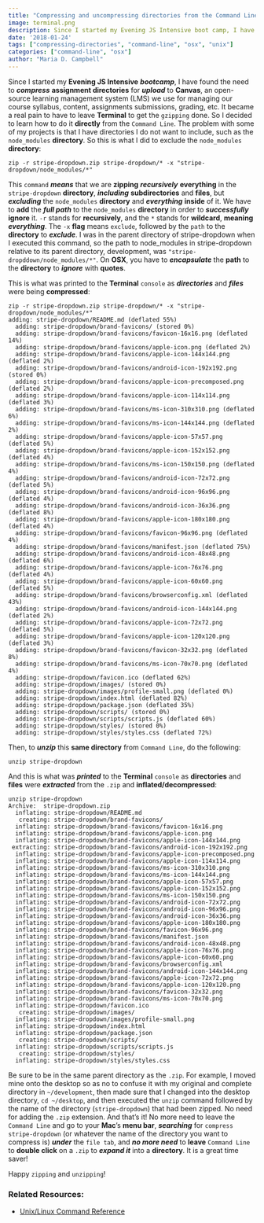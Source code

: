 ```yaml
---
title: "Compressing and uncompressing directories from the Command Line"
image: terminal.png
description: Since I started my Evening JS Intensive boot camp, I have found the need to compress assignment directories for upload to Canvas.
date: '2018-01-24'
tags: ["compressing-directories", "command-line", "osx", "unix"]
categories: ["command-line", "osx"]
author: "Maria D. Campbell"
---
```


Since I started my **Evening JS Intensive** ***bootcamp***, I have found the need to ***compress*** **assignment directories** for ***upload*** to **Canvas**, an open-source learning management system (LMS) we use for managing our course syllabus, content, assignments submissions, grading, etc. It became a real pain to have to leave **Terminal** to get the `gzipping` done. So I decided to learn how to do it **directly** from the `Command Line`. The problem with some of my projects is that I have directories I do not want to include, such as the `node_modules` **directory**. So this is what I did to exclude the `node_modules` **directory**:

```shell
zip -r stripe-dropdown.zip stripe-dropdown/* -x "stripe-dropdown/node_modules/*"
```

This `command` ***means*** that we are **zipping** ***recursively*** **everything** in the `stripe-dropdown` **directory**, ***including*** **subdirectories** and **files**, but ***excluding*** the `node_modules` **directory** and ***everything*** **inside** of it. We have to **add** the ***full path*** to the `node_modules` **directory** in order to ***successfully*** **ignore** it. `-r` stands for **recursively**, and the `*` stands for **wildcard**, **meaning** ***everything***. The `-x` **flag** means `exclude`, followed by the `path` to the **directory** to ***exclude***. I was in the parent directory of stripe-dropdown when I executed this command, so the path to node_modules in stripe-dropdown relative to its parent directory, development, was `"stripe-dropddown/node_modules/*"`. On **OSX**, you have to ***encapsulate*** the **path** to the **directory** to ***ignore*** with **quotes**.

This is what was printed to the **Terminal** `console` as ***directories*** and ***files*** were being **compressed**:

```shell
zip -r stripe-dropdown.zip stripe-dropdown/* -x "stripe-dropdown/node_modules/*"
adding: stripe-dropdown/README.md (deflated 55%)
  adding: stripe-dropdown/brand-favicons/ (stored 0%)
  adding: stripe-dropdown/brand-favicons/favicon-16x16.png (deflated 14%)
  adding: stripe-dropdown/brand-favicons/apple-icon.png (deflated 2%)
  adding: stripe-dropdown/brand-favicons/apple-icon-144x144.png (deflated 2%)
  adding: stripe-dropdown/brand-favicons/android-icon-192x192.png (stored 0%)
  adding: stripe-dropdown/brand-favicons/apple-icon-precomposed.png (deflated 2%)
  adding: stripe-dropdown/brand-favicons/apple-icon-114x114.png (deflated 3%)
  adding: stripe-dropdown/brand-favicons/ms-icon-310x310.png (deflated 6%)
  adding: stripe-dropdown/brand-favicons/ms-icon-144x144.png (deflated 2%)
  adding: stripe-dropdown/brand-favicons/apple-icon-57x57.png (deflated 5%)
  adding: stripe-dropdown/brand-favicons/apple-icon-152x152.png (deflated 4%)
  adding: stripe-dropdown/brand-favicons/ms-icon-150x150.png (deflated 4%)
  adding: stripe-dropdown/brand-favicons/android-icon-72x72.png (deflated 5%)
  adding: stripe-dropdown/brand-favicons/android-icon-96x96.png (deflated 4%)
  adding: stripe-dropdown/brand-favicons/android-icon-36x36.png (deflated 8%)
  adding: stripe-dropdown/brand-favicons/apple-icon-180x180.png (deflated 4%)
  adding: stripe-dropdown/brand-favicons/favicon-96x96.png (deflated 4%)
  adding: stripe-dropdown/brand-favicons/manifest.json (deflated 75%)
  adding: stripe-dropdown/brand-favicons/android-icon-48x48.png (deflated 6%)
  adding: stripe-dropdown/brand-favicons/apple-icon-76x76.png (deflated 4%)
  adding: stripe-dropdown/brand-favicons/apple-icon-60x60.png (deflated 5%)
  adding: stripe-dropdown/brand-favicons/browserconfig.xml (deflated 43%)
  adding: stripe-dropdown/brand-favicons/android-icon-144x144.png (deflated 2%)
  adding: stripe-dropdown/brand-favicons/apple-icon-72x72.png (deflated 5%)
  adding: stripe-dropdown/brand-favicons/apple-icon-120x120.png (deflated 3%)
  adding: stripe-dropdown/brand-favicons/favicon-32x32.png (deflated 8%)
  adding: stripe-dropdown/brand-favicons/ms-icon-70x70.png (deflated 4%)
  adding: stripe-dropdown/favicon.ico (deflated 62%)
  adding: stripe-dropdown/images/ (stored 0%)
  adding: stripe-dropdown/images/profile-small.png (deflated 0%)
  adding: stripe-dropdown/index.html (deflated 82%)
  adding: stripe-dropdown/package.json (deflated 35%)
  adding: stripe-dropdown/scripts/ (stored 0%)
  adding: stripe-dropdown/scripts/scripts.js (deflated 60%)
  adding: stripe-dropdown/styles/ (stored 0%)
  adding: stripe-dropdown/styles/styles.css (deflated 72%)
  ```

Then, to ***unzip*** this **same directory** from `Command Line`, do the following:

```shell
unzip stripe-dropdown
```

And this is what was ***printed*** to the **Terminal** `console` as **directories** and **files** were ***extracted*** from the `.zip` and **inflated/decompressed**:

```shell
unzip stripe-dropdown
Archive:  stripe-dropdown.zip
  inflating: stripe-dropdown/README.md
   creating: stripe-dropdown/brand-favicons/
  inflating: stripe-dropdown/brand-favicons/favicon-16x16.png
  inflating: stripe-dropdown/brand-favicons/apple-icon.png
  inflating: stripe-dropdown/brand-favicons/apple-icon-144x144.png
 extracting: stripe-dropdown/brand-favicons/android-icon-192x192.png
  inflating: stripe-dropdown/brand-favicons/apple-icon-precomposed.png
  inflating: stripe-dropdown/brand-favicons/apple-icon-114x114.png
  inflating: stripe-dropdown/brand-favicons/ms-icon-310x310.png
  inflating: stripe-dropdown/brand-favicons/ms-icon-144x144.png
  inflating: stripe-dropdown/brand-favicons/apple-icon-57x57.png
  inflating: stripe-dropdown/brand-favicons/apple-icon-152x152.png
  inflating: stripe-dropdown/brand-favicons/ms-icon-150x150.png
  inflating: stripe-dropdown/brand-favicons/android-icon-72x72.png
  inflating: stripe-dropdown/brand-favicons/android-icon-96x96.png
  inflating: stripe-dropdown/brand-favicons/android-icon-36x36.png
  inflating: stripe-dropdown/brand-favicons/apple-icon-180x180.png
  inflating: stripe-dropdown/brand-favicons/favicon-96x96.png
  inflating: stripe-dropdown/brand-favicons/manifest.json
  inflating: stripe-dropdown/brand-favicons/android-icon-48x48.png
  inflating: stripe-dropdown/brand-favicons/apple-icon-76x76.png
  inflating: stripe-dropdown/brand-favicons/apple-icon-60x60.png
  inflating: stripe-dropdown/brand-favicons/browserconfig.xml
  inflating: stripe-dropdown/brand-favicons/android-icon-144x144.png
  inflating: stripe-dropdown/brand-favicons/apple-icon-72x72.png
  inflating: stripe-dropdown/brand-favicons/apple-icon-120x120.png
  inflating: stripe-dropdown/brand-favicons/favicon-32x32.png
  inflating: stripe-dropdown/brand-favicons/ms-icon-70x70.png
  inflating: stripe-dropdown/favicon.ico
   creating: stripe-dropdown/images/
  inflating: stripe-dropdown/images/profile-small.png
  inflating: stripe-dropdown/index.html
  inflating: stripe-dropdown/package.json
   creating: stripe-dropdown/scripts/
  inflating: stripe-dropdown/scripts/scripts.js
   creating: stripe-dropdown/styles/
  inflating: stripe-dropdown/styles/styles.css
```

Be sure to be in the same parent directory as the `.zip`. For example, I moved mine onto the desktop so as no to confuse it with my original and complete directory in `~/development`, then made sure that I changed into the desktop directory, `cd ~/desktop`, and then executed the `unzip` command followed by the name of the directory (`stripe-dropdown`) that had been zipped. No need for adding the `.zip` extension. And that’s it! No more need to leave the `Command Line` and go to your **Mac**’s **menu bar**, ***searching*** for `compress stripe-dropdown` (or whatever the name of the directory you want to compress is) ***under*** the `file tab`, and ***no more need*** to **leave** `Command Line` to **double click** on a `.zip` to ***expand it*** into a **directory**. It is a great time saver!

Happy `zipping` and `unzipping`!

### Related Resources:

+ [Unix/Linux Command Reference](https://files.fosswire.com/2007/08/fwunixref.pdf)






